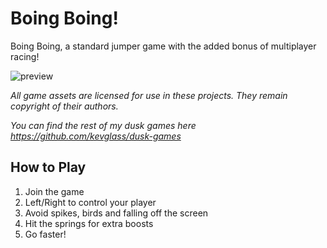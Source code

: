 # Boing Boing!

Boing Boing, a standard jumper game with the added bonus of multiplayer racing!

![preview](https://github.com/kevglass/dusk-boingboing/assets/3787210/99e8cda8-c16d-4013-a853-856dc8eef965)

_All game assets are licensed for use in these projects. They remain copyright of their authors._

_You can find the rest of my dusk games here https://github.com/kevglass/dusk-games_

## How to Play

1) Join the game
2) Left/Right to control your player
3) Avoid spikes, birds and falling off the screen
4) Hit the springs for extra boosts
5) Go faster!
